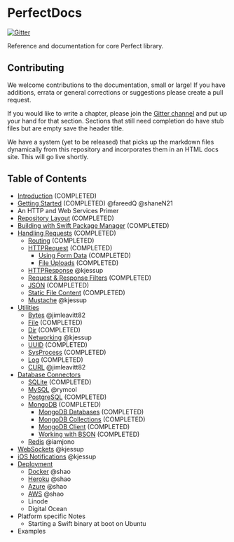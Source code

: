 # PerfectDocs

[![Gitter](https://badges.gitter.im/PerfectlySoft/PerfectDocs.svg)](https://gitter.im/PerfectlySoft/PerfectDocs?utm_source=badge&utm_medium=badge&utm_campaign=pr-badge)

Reference and documentation for core Perfect library.

## Contributing

We welcome contributions to the documentation, small or large! If you have additions, errata or general corrections or suggestions please create a pull request.

If you would like to write a chapter, please join the [Gitter channel](https://gitter.im/PerfectlySoft/PerfectDocs?utm_source=share-link&utm_medium=link&utm_campaign=share-link) and put up your hand for that section. Sections that still need completion do have stub files but are empty save the header title.

We have a system (yet to be released) that picks up the markdown files dynamically from this repository and incorporates them in an HTML docs site. This will go live shortly.

## Table of Contents

* [Introduction](https://github.com/PerfectlySoft/PerfectDocs/blob/master/guide/introduction.md) (COMPLETED)
* [Getting Started](https://github.com/PerfectlySoft/PerfectDocs/blob/master/guide/gettingStarted.md) (COMPLETED) @fareedQ @shaneN21
* An HTTP and Web Services Primer
* [Repository Layout](https://github.com/PerfectlySoft/PerfectDocs/blob/master/guide/repositoryLayout.md) (COMPLETED)
* [Building with Swift Package Manager](https://github.com/PerfectlySoft/PerfectDocs/blob/master/guide/buildingWithSPM.md) (COMPLETED)
* [Handling Requests](https://github.com/PerfectlySoft/PerfectDocs/blob/master/guide/handlingRequests.md) (COMPLETED)
	* [Routing](https://github.com/PerfectlySoft/PerfectDocs/blob/master/guide/routing.md) (COMPLETED)
	* [HTTPRequest](https://github.com/PerfectlySoft/PerfectDocs/blob/master/guide/HTTPRequest.md) (COMPLETED)
	 	* [Using Form Data](https://github.com/PerfectlySoft/PerfectDocs/blob/master/guide/formData.md) (COMPLETED)
		* [File Uploads](https://github.com/PerfectlySoft/PerfectDocs/blob/master/guide/fileUploads.md) (COMPLETED)
	* [HTTPResponse](https://github.com/PerfectlySoft/PerfectDocs/blob/master/guide/HTTPResponse.md) @kjessup
	* [Request &amp; Response Filters](https://github.com/PerfectlySoft/PerfectDocs/blob/master/guide/filters.md)  (COMPLETED)
	* [JSON](https://github.com/PerfectlySoft/PerfectDocs/blob/master/guide/JSON.md) (COMPLETED)
	* [Static File Content](https://github.com/PerfectlySoft/PerfectDocs/blob/master/guide/staticFileContent.md) (COMPLETED)
	* [Mustache](https://github.com/PerfectlySoft/PerfectDocs/blob/master/guide/mustache.md) @kjessup
* [Utilities](https://github.com/PerfectlySoft/PerfectDocs/blob/master/guide/utilities.md)
	* [Bytes](https://github.com/PerfectlySoft/PerfectDocs/blob/master/guide/bytes.md) @jimleavitt82
	* [File](https://github.com/PerfectlySoft/PerfectDocs/blob/master/guide/file.md) (COMPLETED)
	* [Dir](https://github.com/PerfectlySoft/PerfectDocs/blob/master/guide/dir.md) (COMPLETED)
	* [Networking](https://github.com/PerfectlySoft/PerfectDocs/blob/master/guide/net.md) @kjessup
	* [UUID](https://github.com/PerfectlySoft/PerfectDocs/blob/master/guide/UUID.md) (COMPLETED)
	* [SysProcess](https://github.com/PerfectlySoft/PerfectDocs/blob/master/guide/sysProcess.md) (COMPLETED)
	* [Log](https://github.com/PerfectlySoft/PerfectDocs/blob/master/guide/log.md) (COMPLETED)
	* [CURL](https://github.com/PerfectlySoft/PerfectDocs/blob/master/guide/cURL.md)  @jimleavitt82
* [Database Connectors](https://github.com/PerfectlySoft/PerfectDocs/blob/master/guide/databaseConnectors.md)
	* [SQLite](https://github.com/PerfectlySoft/PerfectDocs/blob/master/guide/SQLite.md) (COMPLETED)
	* [MySQL](https://github.com/PerfectlySoft/PerfectDocs/blob/master/guide/MySQL.md) @rymcol
	* [PostgreSQL](https://github.com/PerfectlySoft/PerfectDocs/blob/master/guide/PostgreSQL.md)  (COMPLETED)
	* [MongoDB](https://github.com/PerfectlySoft/PerfectDocs/blob/master/guide/MongoDB.md) (COMPLETED)
		* [MongoDB Databases](https://github.com/PerfectlySoft/PerfectDocs/blob/master/guide/MongoDB-Database.md) (COMPLETED)
		* [MongoDB Collections](https://github.com/PerfectlySoft/PerfectDocs/blob/master/guide/MongoDB-Collections.md) (COMPLETED)
		* [MongoDB Client](https://github.com/PerfectlySoft/PerfectDocs/blob/master/guide/MongoDB-Client.md) (COMPLETED)
		* [Working with BSON](https://github.com/PerfectlySoft/PerfectDocs/blob/master/guide/MongoDB-BSON.md) (COMPLETED)
	* [Redis](https://github.com/PerfectlySoft/PerfectDocs/blob/master/guide/Redis.md) @iamjono
* [WebSockets](https://github.com/PerfectlySoft/PerfectDocs/blob/master/guide/webSockets.md) @kjessup
* [iOS Notifications](https://github.com/PerfectlySoft/PerfectDocs/blob/master/guide/iOSNotifications.md) @kjessup
* [Deployment](https://github.com/PerfectlySoft/PerfectDocs/blob/master/guide/deployment.md)
	* [Docker](https://github.com/PerfectlySoft/PerfectDocs/blob/master/guide/docker.md) @shao
	* [Heroku](https://github.com/PerfectlySoft/PerfectDocs/blob/master/guide/heroku.md) @shao
	* [Azure](https://github.com/PerfectlySoft/PerfectDocs/blob/master/guide/azure.md) @shao
	* [AWS](https://github.com/PerfectlySoft/PerfectDocs/blob/master/guide/AWS.md) @shao
	* Linode
	* Digital Ocean
* Platform specific Notes
	* Starting a Swift binary at boot on Ubuntu
* Examples
